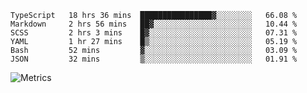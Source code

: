<!--START_SECTION:waka-->

```text
TypeScript   18 hrs 36 mins  ████████████████▓░░░░░░░░   66.08 %
Markdown     2 hrs 56 mins   ██▓░░░░░░░░░░░░░░░░░░░░░░   10.44 %
SCSS         2 hrs 3 mins    █▓░░░░░░░░░░░░░░░░░░░░░░░   07.31 %
YAML         1 hr 27 mins    █▒░░░░░░░░░░░░░░░░░░░░░░░   05.19 %
Bash         52 mins         ▓░░░░░░░░░░░░░░░░░░░░░░░░   03.09 %
JSON         32 mins         ▒░░░░░░░░░░░░░░░░░░░░░░░░   01.91 %
```

<!--END_SECTION:waka-->

![Metrics](https://metrics.lecoq.io/TachibanaKimika?template=classic&base.activity=0&base.community=0&base.repositories=0&languages=1&isocalendar=1&isocalendar.duration=half-year&languages.limit=8&languages.sections=most-used&languages.colors=github&languages.threshold=0%25&languages.indepth=false&languages.recent.load=300&languages.recent.days=14&config.timezone=Asia%2FShanghai)
